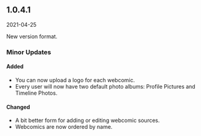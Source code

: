 ## 1.0.4.1

2021-04-25

New version format.

### Minor Updates

#### Added

- You can now upload a logo for each webcomic.
- Every user will now have two default photo albums: Profile Pictures and Timeline Photos.

#### Changed

- A bit better form for adding or editing webcomic sources.
- Webcomics are now ordered by name.
